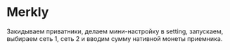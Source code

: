 # Merkly
Закидываем приватники, делаем мини-настройку в setting, запускаем, выбираем сеть 1, сеть 2 и вводим сумму нативной монеты приемника.

